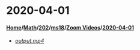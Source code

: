 # 2020-04-01
#### [Home](../../../../..)/[Math](../../../..)/[202](../../..)/[ms18](../..)/[Zoom Videos](..)/[2020-04-01]()
- [_output.mp4_](output.mp4)
